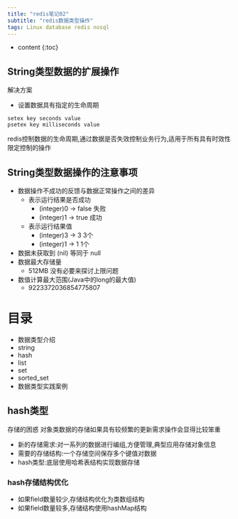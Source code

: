 ```yaml
---  
title: "redis笔记02"  
subtitle: "redis数据类型操作"  
tags: Linux database redis nosql
---  
```

  
  
  



* content
{:toc}



## String类型数据的扩展操作
解决方案
- 设置数据具有指定的生命周期
```redis
setex key seconds value
psetex key milliseconds value
```

redis控制数据的生命周期,通过数据是否失效控制业务行为,适用于所有具有时效性限定控制的操作

## String类型数据操作的注意事项
- 数据操作不成功的反馈与数据正常操作之间的差异
    - 表示运行结果是否成功
        - (integer)0 -> false 失败
        - (integer)1 -> true 成功
    - 表示运行结果值
        - (integer)3 -> 3   3个
        - (integer)1 -> 1   1个
- 数据未获取到
    (nil) 等同于 null
- 数据最大存储量
    - 512MB 没有必要来探讨上限问题
- 数值计算最大范围(Java中的long的最大值)
    - 9223372036854775807
    
# 目录
- 数据类型介绍
- string
- hash
- list
- set
- sorted_set
- 数据类型实践案例

## hash类型
存储的困惑
对象类数据的存储如果具有较频繁的更新需求操作会显得比较笨重

- 新的存储需求:对一系列的数据进行编组,方便管理,典型应用存储对象信息
- 需要的存储结构:一个存储空间保存多个键值对数据
- hash类型:底层使用哈希表结构实现数据存储
### hash存储结构优化
- 如果field数量较少,存储结构优化为类数组结构
- 如果field数量较多,存储结构使用hashMap结构



















